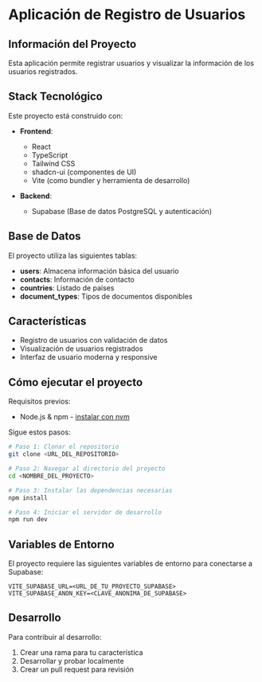 
# Aplicación de Registro de Usuarios

## Información del Proyecto

Esta aplicación permite registrar usuarios y visualizar la información de los usuarios registrados.

## Stack Tecnológico

Este proyecto está construido con:

- **Frontend**:
  - React
  - TypeScript
  - Tailwind CSS
  - shadcn-ui (componentes de UI)
  - Vite (como bundler y herramienta de desarrollo)

- **Backend**:
  - Supabase (Base de datos PostgreSQL y autenticación)

## Base de Datos

El proyecto utiliza las siguientes tablas:

- **users**: Almacena información básica del usuario
- **contacts**: Información de contacto
- **countries**: Listado de países
- **document_types**: Tipos de documentos disponibles

## Características

- Registro de usuarios con validación de datos
- Visualización de usuarios registrados
- Interfaz de usuario moderna y responsive

## Cómo ejecutar el proyecto

Requisitos previos:
- Node.js & npm - [instalar con nvm](https://github.com/nvm-sh/nvm#installing-and-updating)

Sigue estos pasos:

```sh
# Paso 1: Clonar el repositorio
git clone <URL_DEL_REPOSITORIO>

# Paso 2: Navegar al directorio del proyecto
cd <NOMBRE_DEL_PROYECTO>

# Paso 3: Instalar las dependencias necesarias
npm install

# Paso 4: Iniciar el servidor de desarrollo
npm run dev
```

## Variables de Entorno

El proyecto requiere las siguientes variables de entorno para conectarse a Supabase:

```
VITE_SUPABASE_URL=<URL_DE_TU_PROYECTO_SUPABASE>
VITE_SUPABASE_ANON_KEY=<CLAVE_ANONIMA_DE_SUPABASE>
```

## Desarrollo

Para contribuir al desarrollo:

1. Crear una rama para tu característica
2. Desarrollar y probar localmente
3. Crear un pull request para revisión
